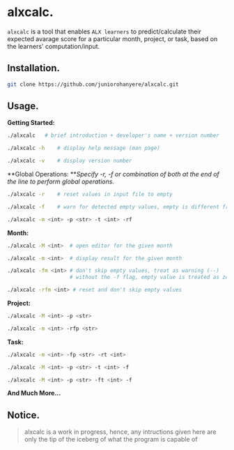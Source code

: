 # alxcalc.

`alxcalc` is a tool that enables `ALX learners` to predict/calculate their expected avarage score for a particular month, project, or task, based on the learners' computation/input.

## Installation.

```bash
git clone https://github.com/juniorohanyere/alxcalc.git
```

## Usage.

**Getting Started:**

```bash
./alxcalc   # brief introduction + developer's name + version number
```
```bash
./alxcalc -h    # display help message (man page)
```
```bash
./alxcalc -v    # display version number
```

**Global Operations: ***Specify -r, -f or combination of both at the end of the line to perform global operations.*

```bash
./alxcalc -r    # reset values in input file to empty
```
```bash
./alxcalc -f    # warn for detected empty values, empty is different from a zero value
```
```bash
./alxcalc -m <int> -p <str> -t <int> -rf
```

**Month:**

```bash
./alxcalc -M <int>  # open editor for the given month
```
```bash
./alxcalc -m <int>  # display result for the given month
```
```bash
./alxcalc -fm <int> # don't skip empty values, treat as warning (--)
                    # without the -f flag, empty value is treated as zero
```
```bash
./alxcalc -rfm <int> # reset and don't skip empty values
```

**Project:**

```bash
./alxcalc -M <int> -p <str>
```
```bash
./alxcalc -m <int> -rfp <str>
```

**Task:**

```bash
./alxcalc -m <int> -fp <str> -rt <int>
```
```bash
./alxcalc -M <int> -p <str> -t <int> -f
```
```bash
./alxcalc -M <int> -p <str> -ft <int> -f
```

**And Much More...**

## Notice.

> alxcalc is a work in progress, hence, any intructions given here are only the tip of the iceberg of what the program is capable of
